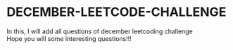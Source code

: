 # DECEMBER-LEETCODE-CHALLENGE<BR>
In this, I will add all questions of december leetcoding challenge<BR>
Hope you will some interesting questions!!!
